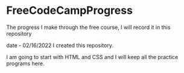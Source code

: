 # FreeCodeCampProgress
The progress I make through the free course, I will record it in this repository

date - 02/16/2022 I created this repository. 

I am going to start with HTML and CSS and I will keep all the practice programs here. 

